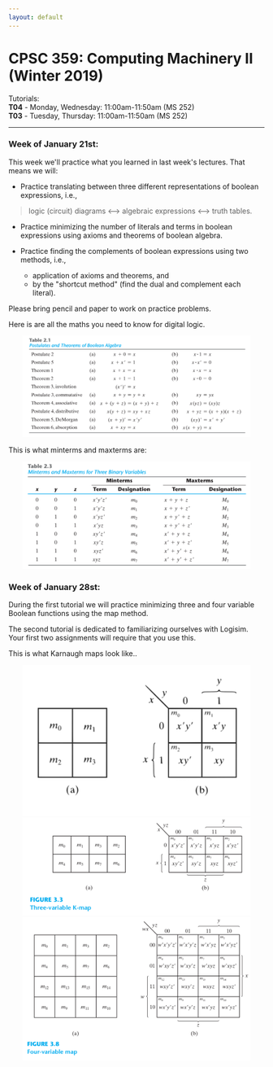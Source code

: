 ```yaml
---
layout: default
---
```


# CPSC 359: Computing Machinery II (Winter 2019)

Tutorials:  
**T04** - Monday, Wednesday: 11:00am-11:50am (MS 252)  
**T03** - Tuesday, Thursday: 11:00am-11:50am (MS 252)


----

### Week of January 21st:
This week we'll practice what you learned in last week's lectures. That means we will:

- Practice translating between three different representations of boolean expressions, i.e.,
 > logic (circuit) diagrams <--> algebraic expressions <--> truth tables.

- Practice minimizing the number of literals and terms in boolean expressions using axioms and theorems of boolean algebra.

- Practice finding the complements of boolean expressions using two methods, i.e.,
  * application of axioms and theorems, and
  * by the "shortcut method" (find the dual and complement each literal).

Please bring pencil and paper to work on practice problems.

Here is are all the maths you need to know for digital logic.

<center>
<img src="https://raw.githubusercontent.com/philstutorials/philstutorials.github.io/master/_data/postulates_theorems.png " width="450"/>
</center>

This is what minterms and maxterms are:
<center>
<img src="https://raw.githubusercontent.com/philstutorials/philstutorials.github.io/master/_data/minmaxterms.png " width="450"/>
</center>

### Week of January 28st:
During the first tutorial we will practice minimizing three and four variable Boolean functions using the map method.

The second tutorial is dedicated to familiarizing ourselves with Logisim. Your first two assignments will require that you use this.

This is what Karnaugh maps look like..

<center>
<div>
 <img src="https://raw.githubusercontent.com/philstutorials/philstutorials.github.io/master/_data/kmap2-1.png " width="450"/>
 <img src="https://raw.githubusercontent.com/philstutorials/philstutorials.github.io/master/_data/kmap3.png " width="450"/>
 <img src="https://raw.githubusercontent.com/philstutorials/philstutorials.github.io/master/_data/kmap4.png " width="450"/>
</div>
 <center>
